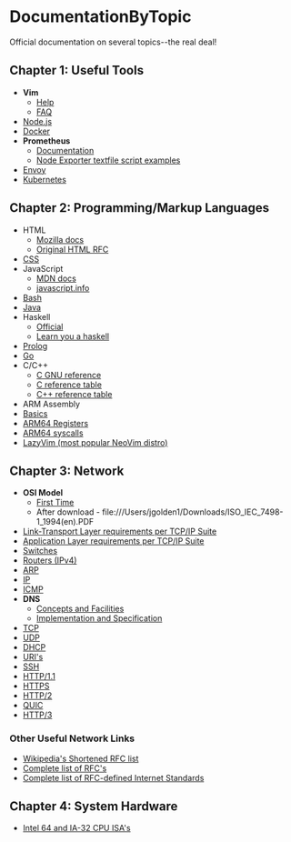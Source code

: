 # DocumentationByTopic
Official documentation on several topics--the real deal!

## Chapter 1: Useful Tools
* **Vim**
  * [Help](https://vimhelp.org/)
  * [FAQ](https://vimhelp.org/vim_faq.txt.html)
* [Node.js](https://nodejs.org/docs/latest/api/)
* [Docker](https://docs.docker.com/manuals/)
* **Prometheus**
  * [Documentation](https://prometheus.io/docs/introduction/overview/)
  * [Node Exporter textfile script examples](https://github.com/prometheus-community/node-exporter-textfile-collector-scripts)
* [Envoy](https://www.envoyproxy.io/docs)
* [Kubernetes](https://kubernetes.io/docs/home/)

## Chapter 2: Programming/Markup Languages
* HTML
  * [Mozilla docs](https://developer.mozilla.org/en-US/docs/Web/HTML)
  * [Original HTML RFC](https://datatracker.ietf.org/doc/html/rfc1866)
* [CSS](https://developer.mozilla.org/en-US/docs/Web/CSS)
* JavaScript
  * [MDN docs](https://developer.mozilla.org/en-US/docs/Web/JavaScript)
  * [javascript.info](https://javascript.info/)
* [Bash](https://www.gnu.org/software/bash/manual/bash.html)
* [Java](https://docs.oracle.com/en/java/javase/)
* Haskell
  * [Official](https://www.haskell.org/)
  * [Learn you a haskell](https://learnyouahaskell.com/chapters)
* [Prolog](https://www.swi-prolog.org/pldoc/doc_for?object=root)
* [Go](https://go.dev/doc/)
* C/C++
  * [C GNU reference](https://www.gnu.org/software/libc/manual/html_mono/libc.html)
  * [C reference table](https://en.cppreference.com/w/c/language)
  * [C++ reference table](https://en.cppreference.com/w/cpp/language)
* ARM Assembly
* [Basics](https://developer.arm.com/documentation/107829/0201/Assembly-language-basics)
* [ARM64 Registers](https://developer.arm.com/documentation/102374/0102/Registers-in-AArch64---general-purpose-registers)
* [ARM64 syscalls](https://arm64.syscall.sh/)
* [LazyVim (most popular NeoVim distro)](https://lazyvim-ambitious-devs.phillips.codes/course)

## Chapter 3: Network
* **OSI Model**
  * [First Time](https://www.iso.org/obp/ui#account/products)
  * After download - file:///Users/jgolden1/Downloads/ISO_IEC_7498-1_1994(en).PDF
* [Link-Transport Layer requirements per TCP/IP Suite](https://datatracker.ietf.org/doc/html/rfc1122)
* [Application Layer requirements per TCP/IP Suite](https://datatracker.ietf.org/doc/html/rfc1123)
* [Switches](https://datatracker.ietf.org/doc/html/rfc2889)
* [Routers (IPv4)](https://datatracker.ietf.org/doc/html/rfc1812)
* [ARP](https://datatracker.ietf.org/doc/html/rfc6747)
* [IP](https://datatracker.ietf.org/doc/html/rfc791)
* [ICMP](https://www.rfc-editor.org/rfc/rfc792.html)
* **DNS**
  * [Concepts and Facilities](https://www.rfc-editor.org/rfc/rfc1034.html)
  * [Implementation and Specification](https://www.rfc-editor.org/rfc/rfc1035.html)
* [TCP](https://datatracker.ietf.org/doc/html/rfc9293)
* [UDP](https://www.ietf.org/rfc/rfc768.html)
* [DHCP](https://www.ietf.org/rfc/rfc2131.html)
* [URI's](https://datatracker.ietf.org/doc/html/rfc3986)
* [SSH](https://www.rfc-editor.org/rfc/rfc4251.html)
* [HTTP/1.1](https://www.rfc-editor.org/rfc/rfc9112.html)
* [HTTPS](https://datatracker.ietf.org/doc/html/rfc2818)
* [HTTP/2](https://www.rfc-editor.org/rfc/rfc9113.html)
* [QUIC](https://www.rfc-editor.org/rfc/rfc9000.html)
* [HTTP/3](https://www.rfc-editor.org/rfc/rfc9114.html)

### Other Useful Network Links
* [Wikipedia's Shortened RFC list](https://en.wikipedia.org/wiki/List_of_RFCs)
* [Complete list of RFC's](https://www.ietf.org/download/rfc-index.txt)
* [Complete list of RFC-defined Internet Standards](https://www.rfc-editor.org/standards)

## Chapter 4: System Hardware
* [Intel 64 and IA-32 CPU ISA's](https://www.intel.com/content/www/us/en/content-details/851056/intel-64-and-ia-32-architectures-software-developer-s-manual-volume-1-basic-architecture.html)

